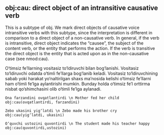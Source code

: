 ## obj:cau: direct object of an intransitive causative verb
This is a subtype of obj. We mark direct objects of causative voice intransitive verbs with this subtype, since the interpretation is different in comparison to a direct object of a non-causative verb. In general, if the verb is intransitive, direct object indicates the “causee”, the subject of the content verb, or the entity that performs the action. If the verb is transitive the direct object is the entity that is acted upon as in the non-causative case (see nmod:cau).

O‘timsiz fe’llarning  vositasiz to‘ldiruvchi bilan bog‘lanishi.  Vositasiz to‘ldiruvchi odatda o‘timli fe’llarga bog‘lanib keladi. Vositasiz to‘ldiruvchining sabab yoki harakat yo‘naltirilgan shaxs ma’nosida kelishi o‘timsiz fe’llarni ham o‘timli fe’lga aylantirishi mumkin. Bunday holda o‘timsiz fe’l orttirma nisbat qo‘shimchasini olib o‘timli fe’lga aylanadi.
~~~ sdparse
Ona farzandini ovqatlantirdi \n Mother fed her child
obj:cau(ovqatlantirdi, farzandini)
~~~

~~~ sdparse
Zebo ukasini yig‘latdi \n Zebo made his brother cry
obj:cau(yig‘latdi, ukasini)
~~~

~~~ sdparse
O‘quvchi ustozini quvontirdi \n The student made his teacher happy
obj:cau(quvontirdi,ustozini)
~~~


<!-- Interlanguage links updated 12 September,2023 12:54:22 Spanish Galician time -->
